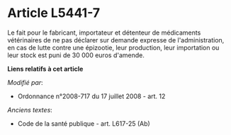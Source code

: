 # Article L5441-7

Le fait pour le fabricant, importateur et détenteur de médicaments vétérinaires de ne pas déclarer sur demande expresse de
l'administration, en cas de lutte contre une épizootie, leur production, leur importation ou leur stock est puni de 30 000
euros d'amende.

**Liens relatifs à cet article**

_Modifié par_:

  - Ordonnance n°2008-717 du 17 juillet 2008 - art. 12

_Anciens textes_:

  - Code de la santé publique - art. L617-25 (Ab)
